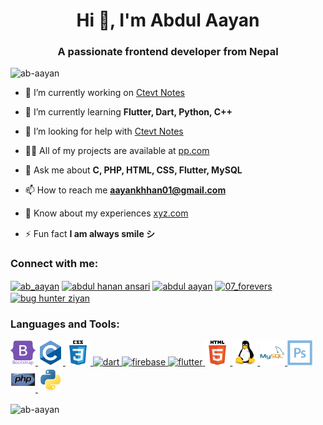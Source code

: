 <h1 align="center">Hi 👋, I'm Abdul Aayan</h1>
<h3 align="center">A passionate frontend developer from Nepal</h3>

<p align="left"> <img src="https://komarev.com/ghpvc/?username=ab-aayan&label=Profile%20views&color=0e75b6&style=flat" alt="ab-aayan" /> </p>

- 🔭 I’m currently working on [Ctevt Notes](https://play.google.com/store/apps/details?id=com.appionic.ctevtNotes)

- 🌱 I’m currently learning **Flutter, Dart, Python, C++**

- 🤝 I’m looking for help with [Ctevt Notes](https://play.google.com/store/apps/details?id=com.appionic.ctevtNotes)

- 👨‍💻 All of my projects are available at [pp.com](pp.com)

- 💬 Ask me about **C, PHP, HTML, CSS, Flutter, MySQL**

- 📫 How to reach me **aayankhhan01@gmail.com**

- 📄 Know about my experiences [xyz.com](xyz.com)

- ⚡ Fun fact **I am always smile シ**

<h3 align="left">Connect with me:</h3>
<p align="left">
<a href="https://twitter.com/ab_aayan" target="blank"><img align="center" src="https://raw.githubusercontent.com/rahuldkjain/github-profile-readme-generator/master/src/images/icons/Social/twitter.svg" alt="ab_aayan" height="30" width="40" /></a>
<a href="https://linkedin.com/in/abdul hanan ansari" target="blank"><img align="center" src="https://raw.githubusercontent.com/rahuldkjain/github-profile-readme-generator/master/src/images/icons/Social/linked-in-alt.svg" alt="abdul hanan ansari" height="30" width="40" /></a>
<a href="https://fb.com/abdul aayan" target="blank"><img align="center" src="https://raw.githubusercontent.com/rahuldkjain/github-profile-readme-generator/master/src/images/icons/Social/facebook.svg" alt="abdul aayan" height="30" width="40" /></a>
<a href="https://instagram.com/07_forevers" target="blank"><img align="center" src="https://raw.githubusercontent.com/rahuldkjain/github-profile-readme-generator/master/src/images/icons/Social/instagram.svg" alt="07_forevers" height="30" width="40" /></a>
<a href="https://www.youtube.com/c/bug hunter ziyan" target="blank"><img align="center" src="https://raw.githubusercontent.com/rahuldkjain/github-profile-readme-generator/master/src/images/icons/Social/youtube.svg" alt="bug hunter ziyan" height="30" width="40" /></a>
</p>

<h3 align="left">Languages and Tools:</h3>
<p align="left"> <a href="https://getbootstrap.com" target="_blank" rel="noreferrer"> <img src="https://raw.githubusercontent.com/devicons/devicon/master/icons/bootstrap/bootstrap-plain-wordmark.svg" alt="bootstrap" width="40" height="40"/> </a> <a href="https://www.cprogramming.com/" target="_blank" rel="noreferrer"> <img src="https://raw.githubusercontent.com/devicons/devicon/master/icons/c/c-original.svg" alt="c" width="40" height="40"/> </a> <a href="https://www.w3schools.com/css/" target="_blank" rel="noreferrer"> <img src="https://raw.githubusercontent.com/devicons/devicon/master/icons/css3/css3-original-wordmark.svg" alt="css3" width="40" height="40"/> </a> <a href="https://dart.dev" target="_blank" rel="noreferrer"> <img src="https://www.vectorlogo.zone/logos/dartlang/dartlang-icon.svg" alt="dart" width="40" height="40"/> </a> <a href="https://firebase.google.com/" target="_blank" rel="noreferrer"> <img src="https://www.vectorlogo.zone/logos/firebase/firebase-icon.svg" alt="firebase" width="40" height="40"/> </a> <a href="https://flutter.dev" target="_blank" rel="noreferrer"> <img src="https://www.vectorlogo.zone/logos/flutterio/flutterio-icon.svg" alt="flutter" width="40" height="40"/> </a> <a href="https://www.w3.org/html/" target="_blank" rel="noreferrer"> <img src="https://raw.githubusercontent.com/devicons/devicon/master/icons/html5/html5-original-wordmark.svg" alt="html5" width="40" height="40"/> </a> <a href="https://www.linux.org/" target="_blank" rel="noreferrer"> <img src="https://raw.githubusercontent.com/devicons/devicon/master/icons/linux/linux-original.svg" alt="linux" width="40" height="40"/> </a> <a href="https://www.mysql.com/" target="_blank" rel="noreferrer"> <img src="https://raw.githubusercontent.com/devicons/devicon/master/icons/mysql/mysql-original-wordmark.svg" alt="mysql" width="40" height="40"/> </a> <a href="https://www.photoshop.com/en" target="_blank" rel="noreferrer"> <img src="https://raw.githubusercontent.com/devicons/devicon/master/icons/photoshop/photoshop-line.svg" alt="photoshop" width="40" height="40"/> </a> <a href="https://www.php.net" target="_blank" rel="noreferrer"> <img src="https://raw.githubusercontent.com/devicons/devicon/master/icons/php/php-original.svg" alt="php" width="40" height="40"/> </a> <a href="https://www.python.org" target="_blank" rel="noreferrer"> <img src="https://raw.githubusercontent.com/devicons/devicon/master/icons/python/python-original.svg" alt="python" width="40" height="40"/> </a> </p>

<p><img align="center" src="https://github-readme-stats.vercel.app/api/top-langs?username=ab-aayan&show_icons=true&locale=en&layout=compact" alt="ab-aayan" /></p>

